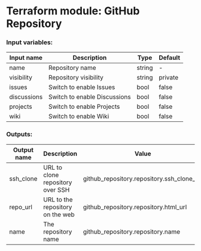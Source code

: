 # Terraform module: GitHub Repository

### Input variables:

| Input name  | Description                  | Type   | Default |
| ----------- | ---------------------------- | ------ | ------- |
| name        | Repository name              | string | -       |
| visibility  | Repository visibility        | string | private |
| issues      | Switch to enable Issues      | bool   | false   |
| discussions | Switch to enable Discussions | bool   | false   |
| projects    | Switch to enable Projects    | bool   | false   |
| wiki        | Switch to enable Wiki        | bool   | false   |

### Outputs:

| Output name | Description                      | Value                                      |
| ----------- | -------------------------------- | ------------------------------------------ |
| ssh_clone   | URL to clone repository over SSH | github_repository.repository.ssh_clone_url |
| repo_url    | URL to the repository on the web | github_repository.repository.html_url      |
| name        | The repository name              | github_repository.repository.name          |
